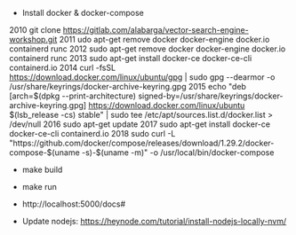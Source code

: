 
- Install docker & docker-compose

 2010  git clone https://gitlab.com/alabarga/vector-search-engine-workshop.git
 2011  udo apt-get remove docker docker-engine docker.io containerd runc
 2012  sudo apt-get remove docker docker-engine docker.io containerd runc
 2013  sudo apt-get install docker-ce docker-ce-cli containerd.io
 2014  curl -fsSL https://download.docker.com/linux/ubuntu/gpg | sudo gpg --dearmor -o /usr/share/keyrings/docker-archive-keyring.gpg
 2015  echo   "deb [arch=$(dpkg --print-architecture) signed-by=/usr/share/keyrings/docker-archive-keyring.gpg] https://download.docker.com/linux/ubuntu \
  $(lsb_release -cs) stable" | sudo tee /etc/apt/sources.list.d/docker.list > /dev/null
 2016  sudo apt-get update
 2017  sudo apt-get install docker-ce docker-ce-cli containerd.io
 2018  sudo curl -L "https://github.com/docker/compose/releases/download/1.29.2/docker-compose-$(uname -s)-$(uname -m)" -o /usr/local/bin/docker-compose

- make build
- make run
- http://localhost:5000/docs#

- Update nodejs: https://heynode.com/tutorial/install-nodejs-locally-nvm/
